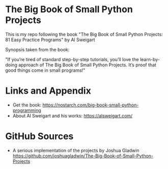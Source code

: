 # The Big Book of Small Python Projects
This is my repo following the book "The Big Book of Small Python Projects: 81 Easy Practice Programs" by Al Sweigart

Synopsis taken from the book:

"If you’re tired of standard step-by-step tutorials, you’ll love the learn-by-doing approach of The Big Book of Small Python Projects. It’s proof that good things come in small programs!"


Links and Appendix
========================================================

- Get the book: https://nostarch.com/big-book-small-python-programming
- About Al Sweigart and his works: https://alsweigart.com/

GitHub Sources
======================================================
- A serious implementation of the projects by Joshua Gladwin  
https://github.com/joshuagladwin/The-Big-Book-of-Small-Python-Projects

